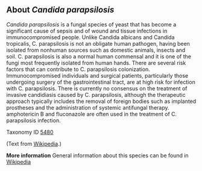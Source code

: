 **About *Candida parapsilosis***
-------------------------
*Candida parapsilosis* is a fungal species of yeast that has become a 
significant cause of sepsis and of wound and tissue infections in 
immunocompromised people. Unlike Candida albicans and Candida 
tropicalis, C. parapsilosis is not an obligate human pathogen, having 
been isolated from nonhuman sources such as domestic animals, insects 
and soil. C. parapsilosis is also a normal human commensal and it is 
one of the fungi most frequently isolated from human hands. There are 
several risk factors that can contribute to C. parapsilosis 
colonization. Immunocompromised individuals and surgical patients, 
particularly those undergoing surgery of the gastrointestinal tract, 
are at high risk for infection with C. parapsilosis. There is 
currently no consensus on the treatment of invasive candidiasis caused 
by C. parapsilosis, although the therapeutic approach typically 
includes the removal of foreign bodies such as implanted prostheses 
and the administration of systemic antifungal therapy. amphotericin B 
and fluconazole are often used in the treatment of C. parapsilosis 
infection.



Taxonomy ID [5480](https://www.uniprot.org/taxonomy/5480)

(Text from [Wikipedia](https://en.wikipedia.org/).)

**More information**
General information about this species can be found in [Wikipedia](https://en.wikipedia.org/wiki/Candida_parapsilosis)
